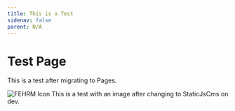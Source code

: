```yaml
---
title: This is a Test
sidenav: false
parent: N/A
---
```

# T﻿est Page

T﻿his is a test after migrating to Pages.

![FEHRM Icon](images/fehrm-icon.png)
This is a test with an image after changing to StaticJsCms on dev.
